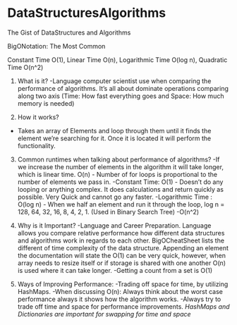 # DataStructuresAlgorithms
 The Gist of DataStructures and Algorithms

BigONotation: The Most Common

Constant Time O(1),
Linear Time O(n),
Logarithmic Time O(log n),
Quadratic Time O(n^2)

1. What is it?
-Language computer scientist use when comparing the performance of algorithms.
It’s all about dominate operations comparing along two axis (Time: How fast everything goes and Space: How much memory is needed)

2. How it works?
- Takes an array of Elements and loop through them until it finds the element we’re searching for it. Once it is located it will perform the functionality.

3. Common runtimes when talking about performance of algorithms?
-If we increase the number of elements in the algorithm it will take longer, which is linear time. O(n) - Number of for loops is proportional to the number of elements we pass in.
-Constant Time: O(1) - Doesn’t do any looping or anything complex. It does calculations and return quickly as possible. Very Quick and cannot go any faster.
-Logarithmic Time : O(log n) - When we half an element and run it through the loop, log n = 128, 64, 32, 16, 8, 4, 2, 1. (Used in Binary Search Tree)
-O(n^2)

4. Why is it Important?
-Language and Career Preparation. Language allows you compare relative performance how different data structures and algorithms work in regards to each other. BigOCheatSheet lists the different of time complexity of the data structure. Appending an element the documentation will state the O(1) can be very quick, however, when array needs to resize itself or if storage is shared with one another O(n) is used where it can take longer.
-Getting a count from a set is O(1)

5. Ways of Improving Performance:
-Trading off space for time, by utilizing HashMaps.
-When discussing O(n): Always think about the worst case performance always it shows how the algorithm works.
-Always try to trade off time and space for performance improvements.
*HashMaps and Dictionaries are important for swapping for time and space*
